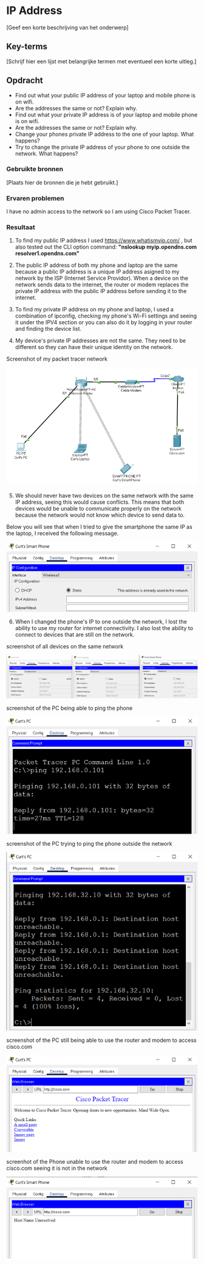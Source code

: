 # IP Address
[Geef een korte beschrijving van het onderwerp]

## Key-terms
[Schrijf hier een lijst met belangrijke termen met eventueel een korte uitleg.]

## Opdracht
- Find out what your public IP address of your laptop and mobile phone is on wifi.
- Are the addresses the same or not? Explain why.
- Find out what your private IP address is of your laptop and mobile phone is on wifi.
- Are the addresses the same or not? Explain why.
- Change your phones private IP address to the one of your laptop. What happens?
- Try to change the private IP address of your phone to one outside the network. What happens?

### Gebruikte bronnen
[Plaats hier de bronnen die je hebt gebruikt.]

### Ervaren problemen
I have no admin access to the network so I am using Cisco Packet Tracer.

### Resultaat
1. To find my public IP address I used https://www.whatismyip.com/ , but also tested out the CLI option command: **"nslookup myip.opendns.com resolver1.opendns.com"**

2. The public IP address of both my phone and laptop are the same because a public IP address is a unique IP address asigned to my network by the ISP (Internet Service Providor). When a device on the network sends data to the internet, the router or modem replaces the private IP address with the public IP address before sending it to the internet.

3. To find my private IP address on my phone and laptop, I used a combination of ipconfig, checking my phone's Wi-Fi settings and seeing it under the IPV4 section or you can also do it by logging in your router and finding the device list.

4. My device's private IP addresses are not the same. They need to be different so they can have their unique identity on the network.

Screenshot of my packet tracer network

![Alt text](../00_includes/NTW-05-Network.PNG)

5. We should never have two devices on the same network with the same IP address, seeing this would cause conflicts. This means that both devices would be unable to communicate properly on the network because the network would not know which device to send data to.

Below you will see that when I tried to give the smartphone the same IP as the laptop, I received the following message.

![Alt text](../00_includes/NTW-05-PhoneLaptop.PNG)

6. When I changed the phone's IP to one outside the network, I lost the ability to use my router for internet connectivity. I also lost the ability to connect to devices that are still on the network.

screenshot of all devices on the same network

![Alt text](../00_includes/NTW-05-IP-SameNetwork.PNG)

screenshot of the PC being able to ping the phone

![Alt text](../00_includes/NTW-05-PC-Ping-Phone-SameNW.PNG)

screenshot of the PC trying to ping the phone outside the network

![Alt text](../00_includes/NTW-05-PC-Ping-Phone-DifferentNW.PNG)

screenshot of the PC still being able to use the router and modem to access cisco.com

![Alt text](../00_includes/NTW-05-PC-Cisco.PNG)

screenhot of the Phone unable to use the router and modem to access cisco.com seeing it is not in the network

![Alt text](../00_includes/NTW-05-Phone-Cisco.PNG)

